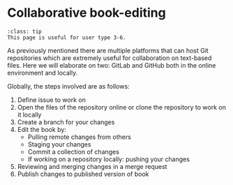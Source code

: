 # Collaborative book-editing

```{admonition} User types
:class: tip
This page is useful for user type 3-6.
```

As previously mentioned there are multiple platforms that can host Git repositories which are extremely useful for collaboration on text-based files. Here we will elaborate on two: GitLab and GitHub both in the online environment and locally.

Globally, the steps involved are as follows:
 1. Define issue to work on
 2. Open the files of the repository online or clone the repository to work on it locally
 3. Create a branch for your changes
 4. Edit the book by:
    - Pulling remote changes from others
    - Staging your changes
    - Commit a collection of changes
    - If working on a repository locally: pushing your changes
 5. Reviewing and merging changes in a merge request
 6. Publish changes to published version of book